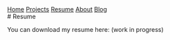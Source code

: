 <div class="nav-links">
  <a href="./">Home</a>
  <a href="./projects">Projects</a>
  <a href="./resume">Resume</a>
  <a href="./about">About</a>
  <a href="./blog">Blog</a>
</div>
# Resume

You can download my resume here: (work in progress)
